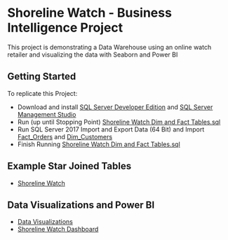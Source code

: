 # Shoreline Watch - Business Intelligence Project
This project is demonstrating a Data Warehouse using an online watch retailer and visualizing the data with Seaborn and Power BI 

## Getting Started
To replicate this Project: 
* Download and install [SQL Server Developer Edition](https://www.microsoft.com/en-us/sql-server/sql-server-downloads) and [SQL Server Management Studio](https://docs.microsoft.com/en-us/sql/ssms/download-sql-server-management-studio-ssms?view=sql-server-2017) 
* Run (up until Stopping Point) [Shoreline Watch Dim and Fact Tables.sql](https://github.com/CentsOfFate/Shoreline-Watch/blob/master/Files/Shoreline%20Watch%20Dim%20and%20Fact%20Tables.sql)
* Run SQL Server 2017 Import and Export Data (64 Bit) and Import [Fact_Orders](https://github.com/CentsOfFate/Shoreline-Watch/blob/master/Files/Fact_Orders.xlsx) and [Dim_Customers](https://github.com/CentsOfFate/Shoreline-Watch/blob/master/Files/Dim_Customers.xlsx)
* Finish Running [Shoreline Watch Dim and Fact Tables.sql](https://github.com/CentsOfFate/Shoreline-Watch/blob/master/Files/Shoreline%20Watch%20Dim%20and%20Fact%20Tables.sql)

## Example Star Joined Tables
* [Shoreline Watch](https://github.com/CentsOfFate/Shoreline-Watch/blob/master/Files/Shoreline%20Watches.xlsx)

## Data Visualizations and Power BI
* [Data Visualizations](https://github.com/CentsOfFate/Shoreline-Watch/blob/master/Files/Shoreline%20Watch%20Data%20Visualizations.ipynb)
* [Shoreline Watch Dashboard](https://app.powerbigov.us/view?r=eyJrIjoiMGE0MTcxOGEtMTA5MC00MDFhLThmY2YtMmYzNGViYTEwOTc0IiwidCI6IjcwYWY1NDdjLTY5YWItNDE2ZC1iNGE2LTU0M2I1Y2U1MmI5OSJ9)

